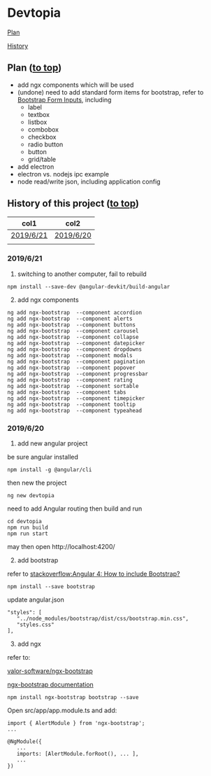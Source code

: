 # Devtopia<a name="top"></a>

[Plan](#plan)

[History](#history)

## Plan<a name="plan"></a> ([to top](#top))

* add ngx components which will be used
* (undone) need to add standard form items for bootstrap, refer to [Bootstrap Form Inputs](https://www.w3schools.com/bootstrap/bootstrap_forms_inputs.asp), including
  * label
  * textbox
  * listbox
  * combobox
  * checkbox
  * radio button
  * button
  * grid/table
* add electron
* electron vs. nodejs ipc example
* node read/write json, including application config

## History of this project<a name="history"></a> ([to top](#top))

| col1                                       | col2                                       |
| ------------------------------------------ | ------------------------------------------ |
| [2019/6/21](#20190621) | [2019/6/20](#20190620) |
|                                            |

### 2019/6/21<a name="20190621"></a>
1. switching to another computer, fail to rebuild
```
npm install --save-dev @angular-devkit/build-angular
```
2. add ngx components
```
ng add ngx-bootstrap  --component accordion
ng add ngx-bootstrap  --component alerts
ng add ngx-bootstrap  --component buttons
ng add ngx-bootstrap  --component carousel
ng add ngx-bootstrap  --component collapse
ng add ngx-bootstrap  --component datepicker
ng add ngx-bootstrap  --component dropdowns
ng add ngx-bootstrap  --component modals
ng add ngx-bootstrap  --component pagination
ng add ngx-bootstrap  --component popover
ng add ngx-bootstrap  --component progressbar
ng add ngx-bootstrap  --component rating
ng add ngx-bootstrap  --component sortable
ng add ngx-bootstrap  --component tabs
ng add ngx-bootstrap  --component timepicker
ng add ngx-bootstrap  --component tooltip
ng add ngx-bootstrap  --component typeahead
```

### 2019/6/20<a name="20190620"></a>
1. add new angular project

be sure angular installed
```
npm install -g @angular/cli
```

then new the project
```
ng new devtopia
```
need to add Angular routing
then build and run
```
cd devtopia
npm run build
npm run start
```
may then open http://localhost:4200/ 

2. add bootstrap

refer to [stackoverflow:Angular 4: How to include Bootstrap?](https://stackoverflow.com/questions/43557321/angular-4-how-to-include-bootstrap)
```
npm install --save bootstrap
```
update angular.json
```
"styles": [
   "../node_modules/bootstrap/dist/css/bootstrap.min.css",
   "styles.css"
],
```

3. add ngx

refer to:

 [valor-software/ngx-bootstrap](https://github.com/valor-software/ngx-bootstrap/blob/development/docs/getting-started/ng-cli.md)
 
 [ngx-bootstrap documentation](https://valor-software.com/ngx-bootstrap/#/documentation)

 ```
 npm install ngx-bootstrap bootstrap --save
 ```
Open src/app/app.module.ts and add:
```
import { AlertModule } from 'ngx-bootstrap';
...

@NgModule({
   ...
   imports: [AlertModule.forRoot(), ... ],
   ...
})

```